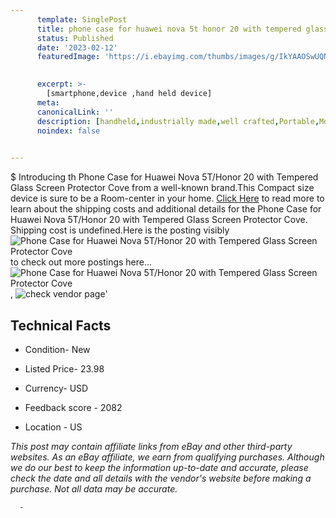 ```yaml
---
      template: SinglePost
      title: phone case for huawei nova 5t honor 20 with tempered glass screen protector cove
      status: Published
      date: '2023-02-12'
      featuredImage: 'https://i.ebayimg.com/thumbs/images/g/IkYAAOSwUQNj5~v0/s-l225.jpg'
       

      excerpt: >-
        [smartphone,device ,hand held device]
      meta:
      canonicalLink: ''
      description: [handheld,industrially made,well crafted,Portable,Mobile,Compact,Convenient,Lightweight,Maneuverable,Man-portable,Miniature,Carriable,Hand-held,Light,Holdable,Transportable,Mobile device,Pocket-sized,On-the-go,Wireless,Cordless,Compact size,Convenient size, smartphone,device ,hand held device]
      noindex: false
      

---
```

$
      Introducing th Phone Case for Huawei Nova 5T/Honor 20 with Tempered Glass Screen Protector Cove from a well-known brand.This Compact size device  is sure to be a Room-center in your home. [Click Here](https://www.ebay.com/itm/334743131036?hash=item4df03ed39c%3Ag%3AIkYAAOSwUQNj5%7Ev0&mkevt=1&mkcid=1&mkrid=711-53200-19255-0&campid=%253CePNCampaignId%253E&customid=%253CreferenceId%253E&toolid=10049) to read more to learn about the shipping costs and additional details for the Phone Case for Huawei Nova 5T/Honor 20 with Tempered Glass Screen Protector Cove. Shipping cost is undefined.Here is the posting visibly ![Phone Case for Huawei Nova 5T/Honor 20 with Tempered Glass Screen Protector Cove](https://i.ebayimg.com/thumbs/images/g/IkYAAOSwUQNj5~v0/s-l225.jpg) to check out more postings here... ![Phone Case for Huawei Nova 5T/Honor 20 with Tempered Glass Screen Protector Cove](https://i.ebayimg.com/images/g/IkYAAOSwUQNj5~v0/s-l1600.jpg), ![check vendor page](https://origin-galleryplus.ebayimg.com/ws/web/334743131036_2_0_1/225x225.jpg,https://origin-galleryplus.ebayimg.com/ws/web/334743131036_3_0_1/225x225.jpg,https://origin-galleryplus.ebayimg.com/ws/web/334743131036_4_0_1/225x225.jpg,https://origin-galleryplus.ebayimg.com/ws/web/334743131036_5_0_1/225x225.jpg)'

      

 ## Technical Facts 



     
      

 - Condition- New 


      

 - Listed Price- 23.98 


      

 - Currency- USD 


      

 - Feedback score - 2082 


      

 - Location - US 


      
      

 *_This post may contain affiliate links from eBay and other third-party websites. As an eBay affiliate, we earn from qualifying purchases. Although we do our best to keep the information up-to-date and accurate, please check the date and all details with the vendor's website before making a purchase. Not all data may be accurate._*




      -
